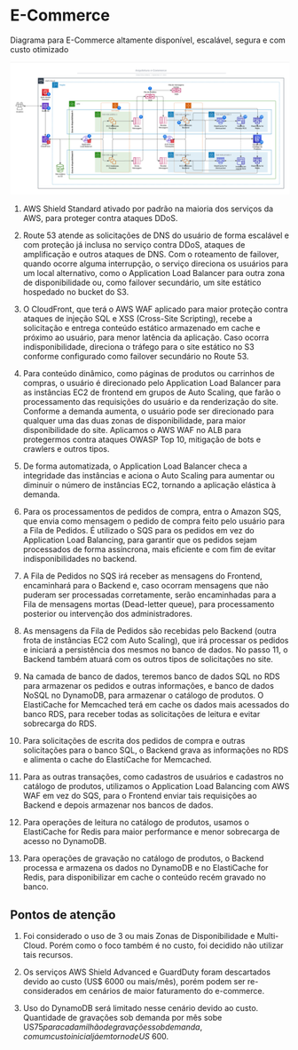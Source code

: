 # E-Commerce

Diagrama para E-Commerce altamente disponível, escalável, segura e com custo otimizado

![Diagrama E-Commerce](./E-commerce.PNG)

1. AWS Shield Standard ativado por padrão na maioria dos serviços da AWS, para proteger contra ataques DDoS.

2. Route 53 atende as solicitações de DNS do usuário de forma escalável e com proteção já inclusa no serviço contra DDoS, ataques de amplificação e outros ataques de DNS. Com o roteamento de failover, quando ocorre alguma interrupção, o serviço direciona os usuários para um local alternativo, como o Application Load Balancer para outra zona de disponibilidade ou, como failover secundário, um site estático hospedado no bucket do S3. 

3. O CloudFront, que terá o AWS WAF aplicado para maior proteção contra ataques de injeção SQL e XSS (Cross-Site Scripting), recebe a solicitação e entrega conteúdo estático armazenado em cache e próximo ao usuário, para menor latência da aplicação. 
Caso ocorra indisponibilidade, direciona o tráfego para o site estático no S3 conforme configurado como failover secundário no Route 53.

4. Para conteúdo dinâmico, como páginas de produtos ou carrinhos de compras, o usuário é direcionado pelo Application Load Balancer para as instâncias EC2 de frontend em grupos de Auto Scaling, que farão o processamento das requisições do usuário e da renderização do site. Conforme a demanda aumenta, o usuário pode ser direcionado para qualquer uma das duas zonas de disponibilidade, para maior disponibilidade do site.
Aplicamos o AWS WAF no ALB para protegermos contra ataques OWASP Top 10, mitigação de bots e crawlers e outros tipos.

5. De forma automatizada, o Application Load Balancer checa a integridade das instâncias e aciona o Auto Scaling para aumentar ou diminuir o número de instâncias EC2, tornando a aplicação elástica à demanda.

6. Para os processamentos de pedidos de compra, entra o Amazon SQS, que envia como mensagem o pedido de compra feito pelo usuário para a Fila de Pedidos.
É utilizado o SQS para os pedidos em vez do Application Load Balancing, para garantir que os pedidos sejam processados de forma assíncrona, mais eficiente e com fim de evitar indisponibilidades no backend.

7. A Fila de Pedidos no SQS irá receber as mensagens do Frontend, encaminhará para o Backend e, caso ocorram mensagens que não puderam ser processadas corretamente, serão encaminhadas para a Fila de mensagens mortas (Dead-letter queue), para processamento posterior ou intervenção dos administradores.

8. As mensagens da Fila de Pedidos são recebidas pelo Backend (outra frota de instâncias EC2 com Auto Scaling), que irá processar os pedidos e iniciará a persistência dos mesmos no banco de dados. No passo 11, o Backend também atuará com os outros tipos de solicitações no site.

9. Na camada de banco de dados, teremos banco de dados SQL no RDS para armazenar os pedidos e outras informações, e banco de dados NoSQL no DynamoDB, para armazenar o catálogo de produtos.
O ElastiCache for Memcached terá em cache os dados mais acessados do banco RDS, para receber todas as solicitações de leitura e evitar sobrecarga do RDS.

10. Para solicitações de escrita dos pedidos de compra e outras solicitações para o banco SQL, o Backend grava as informações no RDS e alimenta o cache do ElastiCache for Memcached.

11. Para as outras transações, como cadastros de usuários e cadastros no catálogo de produtos, utilizamos o Application Load Balancing com AWS WAF em vez do SQS, para o Frontend enviar tais requisições ao Backend e depois armazenar nos bancos de dados.

12. Para operações de leitura no catálogo de produtos, usamos o ElastiCache for Redis para maior performance e menor sobrecarga de acesso no DynamoDB.

13. Para operações de gravação no catálogo de produtos, o Backend processa e armazena os dados no DynamoDB e no ElastiCache for Redis, para disponibilizar em cache o conteúdo recém gravado no banco.

## Pontos de atenção

1. Foi considerado o uso de 3 ou mais Zonas de Disponibilidade e Multi-Cloud. Porém como o foco também é no custo, foi decidido não utilizar tais recursos.

2. Os serviços AWS Shield Advanced e GuardDuty foram descartados devido ao custo (US$ 6000 ou mais/mês), porém podem ser re-considerados em cenários de maior faturamento do e-commerce.

3. Uso do DynamoDB será limitado nesse cenário devido ao custo.
Quantidade de gravações sob demanda por mês sobe US$75 para cada milhão de gravações sob demanda, com um custo inicial já em torno de US$ 600.
